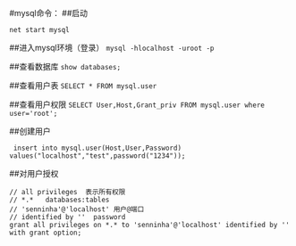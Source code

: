#mysql命令：
##启动
```
net start mysql
```

##进入mysql环境（登录）
```mysql -hlocalhost -uroot -p```

##查看数据库
```show databases;```

##查看用户表
```SELECT * FROM mysql.user```

##查看用户权限
```SELECT User,Host,Grant_priv FROM mysql.user where user='root';```

##创建用户
```
 insert into mysql.user(Host,User,Password) values("localhost","test",password("1234"));
```

##对用户授权
```
// all privileges  表示所有权限
// *.*   databases:tables
// 'senninha'@'localhost' 用户@端口 
// identified by ''  password
grant all privileges on *.* to 'senninha'@'localhost' identified by '' with grant option;
```

